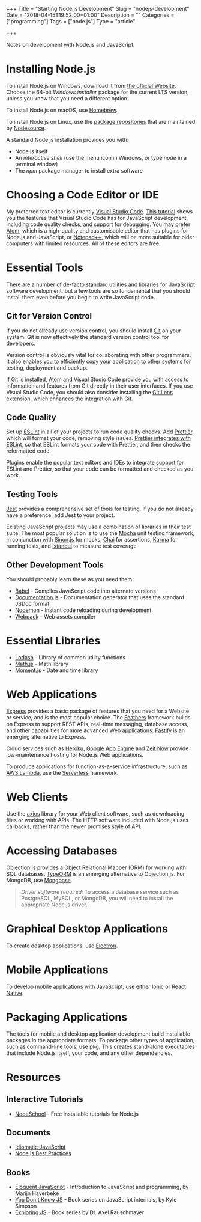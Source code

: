 +++
Title = "Starting Node.js Development"
Slug = "nodejs-development"
Date = "2018-04-15T19:52:00+01:00"
Description = ""
Categories = ["programming"]
Tags = ["node.js"]
Type = "article"

+++

Notes on development with Node.js and JavaScript.

<!--more-->

# Installing Node.js #

To install Node.js on Windows, download it from [the official Website](https://nodejs.org). Choose the 64-bit *Windows installer* package for the current LTS version, unless you know that you need a different option.

To install Node.js on macOS, use [Homebrew](http://brew.sh/).

To install Node.js on Linux, use the [package repositories](https://github.com/nodesource/distributions) that are maintained by   [Nodesource](https://nodesource.com/).

A standard Node.js installation provides you with:

* Node.js itself
* An *interactive shell* (use the menu icon in Windows, or type _node_ in a
    terminal window)
* The *npm* package manager to install extra software

# Choosing a Code Editor or IDE #

 My preferred text editor is currently [Visual Studio Code](https://code.visualstudio.com). [This tutorial](https://code.visualstudio.com/docs/nodejs/nodejs-tutorial) shows you the features that Visual Studio Code has for JavaScript development, including code quality checks, and support for debugging. You may prefer [Atom](https://atom.io/), which is a high-quality and customisable editor that has plugins for Node.js and JavaScript, or [Notepad++](https://notepad-plus-plus.org/), which will be more suitable for older computers with limited resources. All of these editors are free.

# Essential Tools #

There are a number of de-facto standard utilities and libraries for
JavaScript software development, but a few tools are so fundamental that you should install them even before you begin to write JavaScript code.

## Git for Version Control ##

If you do not already use version control, you should install [Git](http://git-scm.com/) on your system. Git is now effectively the standard version control tool for developers.

Version control is obviously vital for collaborating with other programmers. It also enables you to efficiently copy your application to other systems for testing, deployment and backup.

If Git is installed, Atom and Visual Studio Code provide you with access to information and features from Git directly in their user interfaces. If you use Visual Studio Code, you should also consider installing the [Git Lens](https://marketplace.visualstudio.com/items?itemName=eamodio.gitlens) extension, which enhances the integration with Git.

## Code Quality ##

Set up [ESLint](http://eslint.org/) in all of your projects to run code quality checks. Add [Prettier](https://prettier.io/), which will format your code, removing style issues. [Prettier integrates with ESLint](https://prettier.io/docs/en/eslint.html), so that ESLint formats your code with Prettier, and then checks the reformatted code.

Plugins enable the popular text editors and IDEs to integrate support for  ESLint and Prettier, so that your code can be formatted and checked as you work.

## Testing Tools ##

[Jest](https://facebook.github.io/jest/) provides a comprehensive set of tools for testing. If you do not already have a preference, add Jest to your project.

Existing JavaScript projects may use a combination of libraries in their test suite. The most popular solution is to use the [Mocha](https://mochajs.org/) unit testing framework, in conjunction with [Sinon.js](http://sinonjs.org/) for mocks, [Chai](http://www.chaijs.com/) for assertions, [Karma](https://karma-runner.github.io) for running tests, and [Istanbul](https://istanbul.js.org/) to measure test coverage.

## Other Development Tools ##

You should probably learn these as you need them.

* [Babel](https://babeljs.io/) - Compiles JavaScript code into alternate  versions
* [Documentation.js](http://documentation.js.org/) - Documentation generator that uses the standard JSDoc format
* [Nodemon](https://nodemon.io/) - Instant code reloading during development
* [Webpack](https://webpack.js.org/) - Web assets compiler

# Essential Libraries #

* [Lodash](https://lodash.com/) - Library of common utility functions
* [Math.js](http://mathjs.org/) - Math library
* [Moment.js](http://momentjs.com/) - Date and time library

# Web Applications #

[Express](https://expressjs.com/) provides a basic package of features that you need for a Website or service, and is the most popular choice. The [Feathers](https://feathersjs.com/) framework builds on Express to support REST APIs, real-time messaging, database access, and other capabilities for more advanced Web applications. [Fastify](https://www.fastify.io/) is an emerging alternative to Express.

Cloud services such as [Heroku](https://www.heroku.com/), [Google App Engine](https://cloud.google.com/appengine/) and [Zeit Now](https://zeit.co/now) provide low-maintenance hosting for Node.js Web applications.

To produce applications for function-as-a-service infrastructure, such as [AWS Lambda](https://aws.amazon.com/lambda/), use the [Serverless](https://www.serverless.com) framework.

# Web Clients #

Use the [axios](https://github.com/axios/axios) library for your Web client software, such as downloading files or working with APIs. The HTTP software included with Node.js uses callbacks, rather than the newer  promises style of API.

# Accessing Databases #

[Objection.js](https://vincit.github.io/objection.js) provides a Object Relational Mapper (ORM) for working with SQL databases. [TypeORM](http://typeorm.io) is an emerging alternative to Objection.js. For MongoDB, use [Mongoose](http://mongoosejs.com/).

> *Driver software required:* To access a database service such as PostgreSQL, MySQL, or MongoDB, you will need to install the appropriate Node.js driver.

# Graphical Desktop Applications #

To create desktop applications, use [Electron](https://electronjs.org/).

# Mobile Applications #

To develop mobile applications with JavaScript, use either [Ionic](https://ionicframework.com/) or [React Native](http://reactnative.com/).

# Packaging Applications #

The tools for mobile and desktop application development build installable packages in the appropriate formats. To package other types of application, such as command-line tools, use [pkg](https://www.npmjs.com/package/pkg). This creates stand-alone executables that include Node.js itself, your code, and any other dependencies.

# Resources #

## Interactive Tutorials ##

* [NodeSchool](http://nodeschool.io/) - Free installable tutorials for Node.js

## Documents ##

* [Idiomatic JavaScript](https://github.com/rwaldron/idiomatic.js)
* [Node.js Best Practices](https://github.com/i0natan/nodebestpractices)

## Books ##

* [Eloquent JavaScript](http://eloquentjavascript.net/) - Introduction to JavaScript and programming, by Marijn Haverbeke
* [You Don't Know JS](https://github.com/getify/You-Dont-Know-JS) - Book series on JavaScript internals, by Kyle Simpson
* [Exploring JS](http://exploringjs.com/) - Book series by Dr. Axel Rauschmayer
